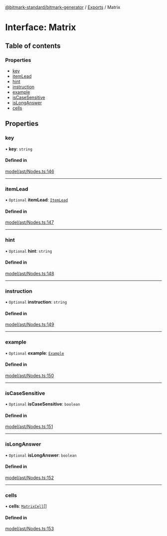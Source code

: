 [@bitmark-standard/bitmark-generator](../API.md) / [Exports](../modules.md) / Matrix

# Interface: Matrix

## Table of contents

### Properties

- [key](Matrix.md#key)
- [itemLead](Matrix.md#itemLead)
- [hint](Matrix.md#hint)
- [instruction](Matrix.md#instruction)
- [example](Matrix.md#example)
- [isCaseSensitive](Matrix.md#isCaseSensitive)
- [isLongAnswer](Matrix.md#isLongAnswer)
- [cells](Matrix.md#cells)

## Properties

### key

• **key**: `string`

#### Defined in

[model/ast/Nodes.ts:146](https://github.com/getMoreBrain/bitmark-generator/blob/416295c/src/model/ast/Nodes.ts#L146)

___

### itemLead

• `Optional` **itemLead**: [`ItemLead`](ItemLead.md)

#### Defined in

[model/ast/Nodes.ts:147](https://github.com/getMoreBrain/bitmark-generator/blob/416295c/src/model/ast/Nodes.ts#L147)

___

### hint

• `Optional` **hint**: `string`

#### Defined in

[model/ast/Nodes.ts:148](https://github.com/getMoreBrain/bitmark-generator/blob/416295c/src/model/ast/Nodes.ts#L148)

___

### instruction

• `Optional` **instruction**: `string`

#### Defined in

[model/ast/Nodes.ts:149](https://github.com/getMoreBrain/bitmark-generator/blob/416295c/src/model/ast/Nodes.ts#L149)

___

### example

• `Optional` **example**: [`Example`](../modules.md#Example)

#### Defined in

[model/ast/Nodes.ts:150](https://github.com/getMoreBrain/bitmark-generator/blob/416295c/src/model/ast/Nodes.ts#L150)

___

### isCaseSensitive

• `Optional` **isCaseSensitive**: `boolean`

#### Defined in

[model/ast/Nodes.ts:151](https://github.com/getMoreBrain/bitmark-generator/blob/416295c/src/model/ast/Nodes.ts#L151)

___

### isLongAnswer

• `Optional` **isLongAnswer**: `boolean`

#### Defined in

[model/ast/Nodes.ts:152](https://github.com/getMoreBrain/bitmark-generator/blob/416295c/src/model/ast/Nodes.ts#L152)

___

### cells

• **cells**: [`MatrixCell`](MatrixCell.md)[]

#### Defined in

[model/ast/Nodes.ts:153](https://github.com/getMoreBrain/bitmark-generator/blob/416295c/src/model/ast/Nodes.ts#L153)
